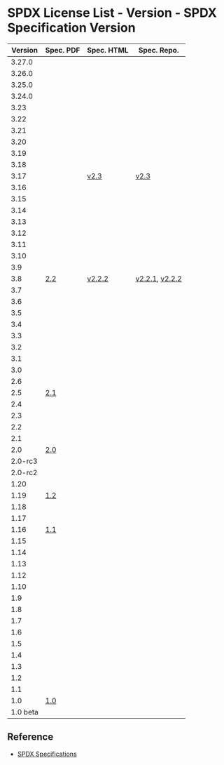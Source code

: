 # SPDX License List - Version - SPDX Specification Version

| Version | Spec. PDF | Spec. HTML | Spec. Repo. |
| ------- | --------- | ---------- | ----------- |
| 3.27.0 | | | |
| 3.26.0 | | | |
| 3.25.0 | | | |
| 3.24.0 | | | |
| 3.23 | | | |
| 3.22 | | | |
| 3.21 | | | |
| 3.20 | | | |
| 3.19 | | | |
| 3.18 | | | |
| 3.17 | | [v2.3](https://spdx.github.io/spdx-spec/v2.3/SPDX-license-list/) | [v2.3](https://github.com/spdx/spdx-spec/blob/v2.3/chapters/SPDX-license-list.md) |
| 3.16 | | | |
| 3.15 | | | |
| 3.14 | | | |
| 3.13 | | | |
| 3.12 | | | |
| 3.11 | | | |
| 3.10 | | | |
| 3.9 | | | |
| 3.8 | [2.2](https://spdx.dev/wp-content/uploads/sites/31/2023/09/SPDX-specification-2-2.pdf) | [v2.2.2](https://spdx.github.io/spdx-spec/v2.2.2/SPDX-license-list/) | [v2.2.1](https://github.com/spdx/spdx-spec/blob/v2.2.1/chapters/SPDX-license-list.md), [v2.2.2](https://github.com/spdx/spdx-spec/blob/v2.2.2/chapters/SPDX-license-list.md) |
| 3.7 | | | |
| 3.6 | | | |
| 3.5 | | | |
| 3.4 | | | |
| 3.3 | | | |
| 3.2 | | | |
| 3.1 | | | |
| 3.0 | | | |
| 2.6 | | | |
| 2.5 | [2.1](https://spdx.dev/wp-content/uploads/sites/31/2023/09/spdxversion2.1.pdf) | | |
| 2.4 | | | |
| 2.3 | | | |
| 2.2 | | | |
| 2.1 | | | |
| 2.0 | [2.0](https://spdx.dev/wp-content/uploads/sites/31/2023/09/spdx-2.0.pdf) | | |
| 2.0-rc3 | | | |
| 2.0-rc2 | | | |
| 1.20 | | | |
| 1.19 | [1.2](https://spdx.dev/wp-content/uploads/sites/31/2023/09/spdx-1_2.pdf) | | |
| 1.18 | | | |
| 1.17 | | | |
| 1.16 | [1.1](https://spdx.dev/wp-content/uploads/sites/31/2023/09/spdx-1.1.pdf) | | |
| 1.15 | | | |
| 1.14 | | | |
| 1.13 | | | |
| 1.12 | | | |
| 1.10 | | | |
| 1.9 | | | |
| 1.8 | | | |
| 1.7 | | | |
| 1.6 | | | |
| 1.5 | | | |
| 1.4 | | | |
| 1.3 | | | |
| 1.2 | | | |
| 1.1 | | | |
| 1.0 | [1.0](https://spdx.dev/wp-content/uploads/sites/31/2023/09/spdx-1.0.pdf) | | |
| 1.0 beta | | | |

## Reference

- [SPDX Specifications](https://spdx.dev/use/specifications/)
